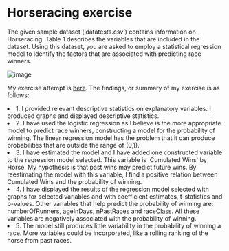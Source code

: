 # Horseracing exercise

The given sample dataset (‘datatests.csv’) contains information on Horseracing. Table 1 describes the variables that are included in the dataset. Using this dataset, you are asked to employ a statistical regression model to identify the factors that are associated with predicting race winners. 


![image](https://user-images.githubusercontent.com/69723856/155848993-a5d5ad4d-cb55-4b6c-9d86-239f5be98ee2.png)

My exercise attempt is [here](https://github.com/manuzrpEd/Horseracing/blob/main/Horseracing.ipynb).
The findings, or summary of my exercise is as follows:

<li>1.	I provided relevant descriptive statistics on explanatory variables. I produced graphs and displayed descriptive statistics. </li>
<li>2.	I have used the logistic regression as I believe is the more appropriate model to predict race winners, constructing a model for the probability of winning. The linear regression model has the problem that it can produce probabilities that are outside the range of (0,1).</li>
<li>3.	I have estimated the model and I have added one constructed variable to the regression model selected. This variable is 'Cumulated Wins' by Horse. My hypothesis is that past wins may predict future wins. By reestimating the model with this variable, I find a positive relation between Cumulated Wins and the probability of winning.</li>
<li>4.	I have displayed the results of the regression model selected with graphs for selected variables and with coefficient estimates, t-statistics and p-values. Other variables that help predict the probability of winning are: numberOfRunners, ageInDays, nPastRaces and raceClass. All these variables are negatively associated with the probability of winning. </li>
<li>5.	The model still produces little variability in the probability of winning a race. More variables could be incorporated, like a rolling ranking of the horse from past races. </li>
